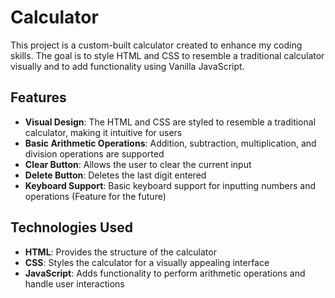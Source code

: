 # Calculator

This project is a custom-built calculator created to enhance my coding skills. The goal is to style HTML and CSS to resemble a traditional calculator visually and to add functionality using Vanilla JavaScript.

## Features

- **Visual Design**: The HTML and CSS are styled to resemble a traditional calculator, making it intuitive for users
- **Basic Arithmetic Operations**: Addition, subtraction, multiplication, and division operations are supported
- **Clear Button**: Allows the user to clear the current input
- **Delete Button**: Deletes the last digit entered
- **Keyboard Support**: Basic keyboard support for inputting numbers and operations (Feature for the future)

## Technologies Used

- **HTML**: Provides the structure of the calculator
- **CSS**: Styles the calculator for a visually appealing interface
- **JavaScript**: Adds functionality to perform arithmetic operations and handle user interactions
